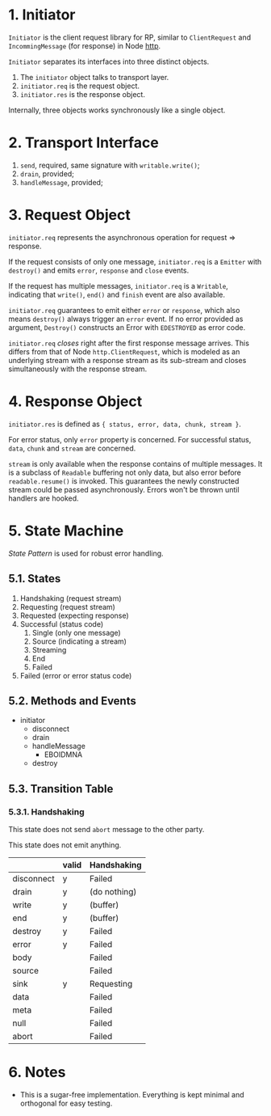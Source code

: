 # 1. Initiator

`Initiator` is the client request library for RP, similar to `ClientRequest` and `IncommingMessage` (for response) in Node [http](https://nodejs.org/dist/latest/docs/api/http.html).

`Initiator` separates its interfaces into three distinct objects.

1. The `initiator` object talks to transport layer.
2. `initiator.req` is the request object.
3. `initiator.res` is the response object.

Internally, three objects works synchronously like a single object.

# 2. Transport Interface

1. `send`, required, same signature with `writable.write()`; 
2. `drain`, provided;
3. `handleMessage`, provided;

# 3. Request Object

`initiator.req` represents the asynchronous operation for request => response.

If the request consists of only one message, `initiator.req` is a `Emitter` with `destroy()` and emits `error`, `response` and `close` events.

If the request has multiple messages, `initiator.req` is a `Writable`, indicating that `write()`, `end()` and `finish` event are also available.

`initiator.req` guarantees to emit either `error` or `response`, which also means `destroy()` always trigger an `error` event. If no error provided as argument, `Destroy()` constructs an Error with `EDESTROYED` as error code.

`initiator.req` *closes* right after the first response message arrives. This differs from that of Node `http.ClientRequest`, which is modeled as an underlying stream with a response stream as its sub-stream and closes simultaneously with the response stream.

# 4. Response Object

`initiator.res` is defined as `{ status, error, data, chunk, stream }`.

For error status, only `error` property is concerned. For successful status, `data`, `chunk` and `stream` are concerned. 

`stream` is only available when the response contains of multiple messages. It is a subclass of `Readable` buffering not only data, but also error before `readable.resume()` is invoked. This guarantees the newly constructed stream could be passed asynchronously. Errors won't be thrown until handlers are hooked.

# 5. State Machine

*State Pattern* is used for robust error handling.

## 5.1. States

1. Handshaking (request stream)
2. Requesting (request stream)
3. Requested (expecting response)
4. Successful (status code)
   1. Single (only one message)
   2. Source (indicating a stream)
   3. Streaming
   4. End
   5. Failed
5. Failed (error or error status code)

## 5.2. Methods and Events

- initiator
   - disconnect
   - drain
   - handleMessage
      - EBOIDMNA
   - destroy

## 5.3. Transition Table

### 5.3.1. Handshaking

This state does not send `abort` message to the other party.

This state does not emit anything.

|            | valid | Handshaking  |
| ---------- | ----- | ------------ |
| disconnect | y     | Failed       | 
| drain      | y     | (do nothing) |
| write      | y     | (buffer)     |
| end        | y     | (buffer)     |
| destroy    | y     | Failed       | 
| error      | y     | Failed       |
| body       |       | Failed       |
| source     |       | Failed       |
| sink       | y     | Requesting   |
| data       |       | Failed       |
| meta       |       | Failed       |
| null       |       | Failed       |
| abort      |       | Failed       |



# 6. Notes

* This is a sugar-free implementation. Everything is kept minimal and orthogonal for easy testing.

